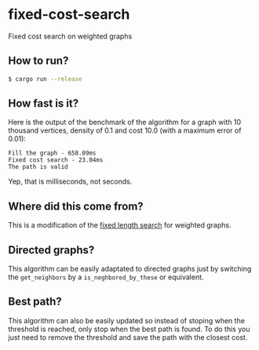 # fixed-cost-search

Fixed cost search on weighted graphs

## How to run?

```sh
$ cargo run --release
```

## How fast is it?

Here is the output of the benchmark of the algorithm for a graph with 10 thousand vertices, density of 0.1 and cost 10.0 (with a maximum error of 0.01):
```
Fill the graph - 658.09ms
Fixed cost search - 23.04ms
The path is valid
```

Yep, that is milliseconds, not seconds.

## Where did this come from?

This is a modification of the [fixed length search](https://github.com/TiagoCavalcante/fixed-length-search) for weighted graphs.

## Directed graphs?

This algorithm can be easily adaptated to directed graphs just by switching the `get_neighbors` by a `is_neghbored_by_these` or equivalent.

## Best path?

This algorithm can also be easily updated so instead of stoping when the threshold is reached, only stop when the best path is found. To do this you just need to remove the threshold and save the path with the closest cost.
